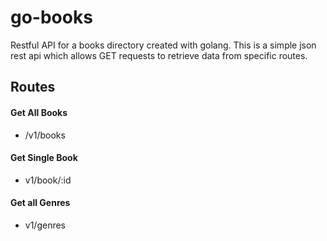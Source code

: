 # go-books
Restful API for a books directory created with golang. This is a simple json rest api which allows GET requests to retrieve data from specific routes.
## Routes
#### Get All Books
* /v1/books
####  Get Single Book
* v1/book/:id 
#### Get all Genres
* v1/genres
